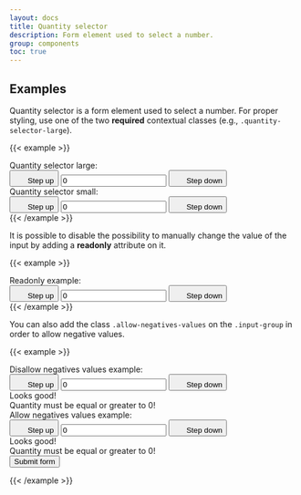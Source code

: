 ```yaml
---
layout: docs
title: Quantity selector
description: Form element used to select a number.
group: components
toc: true
---
```


## Examples

Quantity selector is a form element used to select a number. For proper styling, use one of the two **required** contextual classes (e.g., `.quantity-selector-large`).

{{< example >}}
<div class="quantity-selector quantity-selector-large">
    <label class="input-group-text" for="inputQuantitySelector1">Quantity selector large: </label>
    <div class="input-group">
        <button type="button" class="btn btn-icon btn-secondary" data-bs-step="down">
            <svg width="1.25rem" height="1.25rem" fill="currentColor" aria-hidden="true" focusable="false" class="me-1">
                <use xlink:href="/docs/{{< param docs_version >}}/assets/img/boosted-sprite.svg#remove" />
            </svg>
            <span class="visually-hidden">Step up</span>
        </button>
        <input type="text" inputmode="numeric" pattern="[0-9]*" id="inputQuantitySelector1" class="form-control"
            data-bs-step="counter" name="quantity" title="quantity" min="0" value="0" aria-label="Quantity selector">
        <button type="button" class="btn btn-icon btn-secondary" data-bs-step="up">
            <svg width="1.25rem" height="1.25rem" fill="currentColor" aria-hidden="true" focusable="false" class="me-1">
                <use xlink:href="/docs/{{< param docs_version >}}/assets/img/boosted-sprite.svg#add" />
            </svg>
            <span class="visually-hidden">Step down</span>
        </button>
    </div>
</div>
<div class="quantity-selector quantity-selector-small">
    <label class="input-group-text" for="inputQuantitySelector2">Quantity selector small: </label>
    <div id="quantity-selectors-small" class="input-group">
        <button type="button" class="btn btn-icon btn-sm btn-secondary" data-bs-step="down">
            <svg width="1.25rem" height="1.25rem" fill="currentColor" aria-hidden="true" focusable="false" class="me-1">
                <use xlink:href="/docs/{{< param docs_version >}}/assets/img/boosted-sprite.svg#remove" />
            </svg>
            <span class="visually-hidden">Step up</span>
        </button>
        <input type="text" inputmode="numeric" pattern="[0-9]*" id="inputQuantitySelector2" class="form-control"
            data-bs-step="counter" name="quantity" title="quantity" min="0" value="0" aria-label="Quantity selector">
        <button type="button" class="btn btn-icon btn-sm btn-secondary" data-bs-step="up">
            <svg width="1.25rem" height="1.25rem" fill="currentColor" aria-hidden="true" focusable="false" class="me-1">
                <use xlink:href="/docs/{{< param docs_version >}}/assets/img/boosted-sprite.svg#add" />
            </svg>
            <span class="visually-hidden">Step down</span>
        </button>
    </div>
</div>
{{< /example >}}

It is possible to disable the possibility to manually change the value of the input by adding a **readonly** attribute on it.

{{< example >}}
<div class="quantity-selector quantity-selector-large">
    <label class="input-group-text" for="inputQuantitySelector3">Readonly example: </label>
    <div class="input-group">
        <button type="button" class="btn btn-icon btn-secondary" data-bs-step="down">
            <svg width="1.25rem" height="1.25rem" fill="currentColor" aria-hidden="true" focusable="false" class="me-1">
                <use xlink:href="/docs/{{< param docs_version >}}/assets/img/boosted-sprite.svg#remove" />
            </svg>
            <span class="visually-hidden">Step up</span>
        </button>
        <input type="text" inputmode="numeric" pattern="[0-9]*" id="inputQuantitySelector3" class="form-control"
            data-bs-step="counter" name="quantity" title="quantity" min="0" value="0" aria-label="Quantity selector" readonly>
        <button type="button" class="btn btn-icon btn-secondary" data-bs-step="up">
            <svg width="1.25rem" height="1.25rem" fill="currentColor" aria-hidden="true" focusable="false" class="me-1">
                <use xlink:href="/docs/{{< param docs_version >}}/assets/img/boosted-sprite.svg#add" />
            </svg>
            <span class="visually-hidden">Step down</span>
        </button>
    </div>
</div>
{{< /example >}}

You can also add the class `.allow-negatives-values` on the `.input-group` in order to allow negative values.

{{< example >}}
<form class="row g-3 needs-validation" novalidate>
    <div class="col-12">
        <div class="quantity-selector quantity-selector-large">
            <label class="input-group-text" for="inputQuantitySelector4">Disallow negatives values example:
            </label>
            <div class="input-group has-validation">
                <button type="button" class="btn btn-icon btn-secondary" data-bs-step="down">
                    <svg width="1.25rem" height="1.25rem" fill="currentColor" aria-hidden="true" focusable="false"
                        class="me-1">
                        <use xlink:href="/docs/{{< param docs_version >}}/assets/img/boosted-sprite.svg#remove" />
                    </svg>
                    <span class="visually-hidden">Step up</span>
                </button>
                <input type="text" inputmode="numeric" pattern="[0-9]*" id="inputQuantitySelector4" class="form-control"
                    data-bs-step="counter" name="quantity" title="quantity" min="0" value="0"
                    aria-label="Quantity selector">
                <button type="button" class="btn btn-icon btn-secondary" data-bs-step="up">
                    <svg width="1.25rem" height="1.25rem" fill="currentColor" aria-hidden="true" focusable="false"
                        class="me-1">
                        <use xlink:href="/docs/{{< param docs_version >}}/assets/img/boosted-sprite.svg#add" />
                    </svg>
                    <span class="visually-hidden">Step down</span>
                </button>
                <div class="valid-feedback">
                    Looks good!
                </div>
                <div class="invalid-feedback">
                    Quantity must be equal or greater to 0!
                </div>
            </div>
        </div>
    </div>
    <div class="col-12">
        <div class="quantity-selector quantity-selector-large">
            <label class="input-group-text" for="inputQuantitySelector4">Allow negatives values example:
            </label>
            <div class="input-group has-validation allow-negatives-values">
                <button type="button" class="btn btn-icon btn-secondary" data-bs-step="down">
                    <svg width="1.25rem" height="1.25rem" fill="currentColor" aria-hidden="true" focusable="false"
                        class="me-1">
                        <use xlink:href="/docs/{{< param docs_version >}}/assets/img/boosted-sprite.svg#remove" />
                    </svg>
                    <span class="visually-hidden">Step up</span>
                </button>
                <input type="text" inputmode="numeric" pattern="[0-9]*" id="inputQuantitySelector4" class="form-control"
                    data-bs-step="counter" name="quantity" title="quantity" min="0" value="0"
                    aria-label="Quantity selector">
                <button type="button" class="btn btn-icon btn-secondary" data-bs-step="up">
                    <svg width="1.25rem" height="1.25rem" fill="currentColor" aria-hidden="true" focusable="false"
                        class="me-1">
                        <use xlink:href="/docs/{{< param docs_version >}}/assets/img/boosted-sprite.svg#add" />
                    </svg>
                    <span class="visually-hidden">Step down</span>
                </button>
                <div class="valid-feedback">
                    Looks good!
                </div>
                <div class="invalid-feedback">
                    Quantity must be equal or greater to 0!
                </div>
            </div>
        </div>
    </div>
    <div class="col-12">
        <button class="btn btn-primary" type="submit">Submit form</button>
    </div>
</form>
{{< /example >}}
